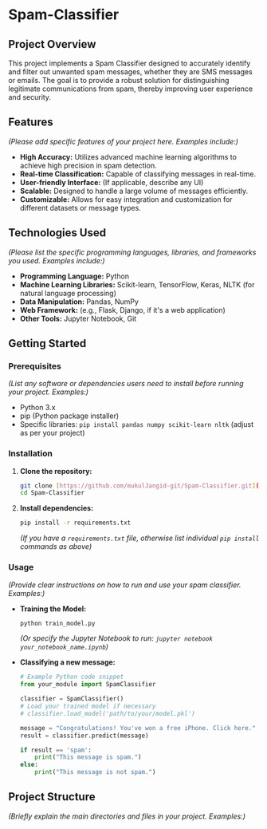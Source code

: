 # Spam-Classifier

## Project Overview

This project implements a Spam Classifier designed to accurately identify and filter out unwanted spam messages, whether they are SMS messages or emails. The goal is to provide a robust solution for distinguishing legitimate communications from spam, thereby improving user experience and security.

## Features

*(Please add specific features of your project here. Examples include:)*
* **High Accuracy:** Utilizes advanced machine learning algorithms to achieve high precision in spam detection.
* **Real-time Classification:** Capable of classifying messages in real-time.
* **User-friendly Interface:** (If applicable, describe any UI)
* **Scalable:** Designed to handle a large volume of messages efficiently.
* **Customizable:** Allows for easy integration and customization for different datasets or message types.

## Technologies Used

*(Please list the specific programming languages, libraries, and frameworks you used. Examples include:)*
* **Programming Language:** Python
* **Machine Learning Libraries:** Scikit-learn, TensorFlow, Keras, NLTK (for natural language processing)
* **Data Manipulation:** Pandas, NumPy
* **Web Framework:** (e.g., Flask, Django, if it's a web application)
* **Other Tools:** Jupyter Notebook, Git

## Getting Started

### Prerequisites

*(List any software or dependencies users need to install before running your project. Examples:)*
* Python 3.x
* pip (Python package installer)
* Specific libraries: `pip install pandas numpy scikit-learn nltk` (adjust as per your project)

### Installation

1.  **Clone the repository:**
    ```bash
    git clone [https://github.com/mukulJangid-git/Spam-Classifier.git](https://github.com/mukulJangid-git/Spam-Classifier.git)
    cd Spam-Classifier
    ```
2.  **Install dependencies:**
    ```bash
    pip install -r requirements.txt
    ```
    *(If you have a `requirements.txt` file, otherwise list individual `pip install` commands as above)*

### Usage

*(Provide clear instructions on how to run and use your spam classifier. Examples:)*

* **Training the Model:**
    ```bash
    python train_model.py
    ```
    *(Or specify the Jupyter Notebook to run: `jupyter notebook your_notebook_name.ipynb`)*

* **Classifying a new message:**
    ```python
    # Example Python code snippet
    from your_module import SpamClassifier

    classifier = SpamClassifier()
    # Load your trained model if necessary
    # classifier.load_model('path/to/your/model.pkl')

    message = "Congratulations! You've won a free iPhone. Click here."
    result = classifier.predict(message)

    if result == 'spam':
        print("This message is spam.")
    else:
        print("This message is not spam.")
    ```

## Project Structure

*(Briefly explain the main directories and files in your project. Examples:)*
